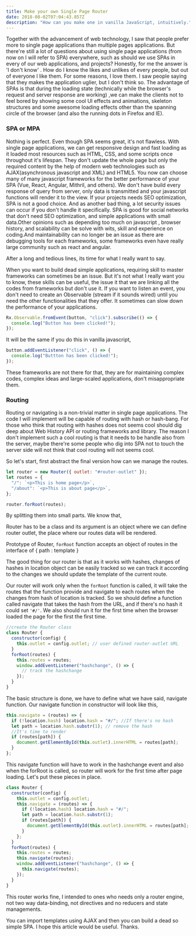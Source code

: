 ```yaml
---
title: Make your own Single Page Router
date: 2018-08-02T07:04:43.857Z
description: "How can you make one in vanilla JavaScript, intuitively."
---
```


Together with the advancement of web technology, I saw that people prefer more to single page applications than multiple pages applications. But there're still a lot of questions about using single page applications (from now on I will refer to SPA) everywhere, such as should we use SPAs in every of our web applications, and projects? Honestly, for me the answer is 'I don't know' . How do I know the likes and unlikes of every people, but out of everyone I like them. For some reasons, I love them. I saw people saying that they makes the application uglier, but I don't think so. The advantage of SPAs is that during the loading state (technically while the browser's request and server response are working) ,we can make the clients not to feel bored by showing some cool UI effects and animations, skeleton structures and some awesome loading effects other than the spanning circle of the browser (and also the running dots in Firefox and IE).

### SPA or MPA

Nothing is perfect. Even though SPA seems great, it's not flawless. With single page applications, we can get responsive design and fast loading as it loaded most resources such as HTML, CSS, and some scripts once throughout it's lifespan. They don't update the whole page but only the required content by the help of modern web technologies such as AJAX(asynchronous javascript and XML) and HTML5. You now can choose many of many javascript frameworks for the better performance of your SPA (Vue, React, Angular, Mithril, and others). We don't have build every response of query from server, only data is transmitted and your javascript functions will render it to the view. If your projects needs SEO optimization, SPA is not a good choice. And as another bad thing, a lot security issues can occur if you don't handle it specifically. SPA is good for social networks that don't need SEO optimization, and simple applications with small data.Other opinions such as depending too much on javascript , browser history, and scalability can be solve with wits, skill and experience on coding.And maintainability can no longer be an issue as there are debugging tools for each frameworks, some frameworks even have really large community such as react and angular.

After a long and tedious lines, its time for what I really want to say.

When you want to build dead simple applications, requiring skill to master frameworks can sometimes be an issue. But it's not what I really want you to know, these skills can be useful, the issue it that we are linking all the codes from frameworks but don't use it. If you want to listen an event, you don't need to create an Observable (stream if it sounds wired) until you need the other functionalities that they offer. It sometimes can slow down the performance of your applications.

```javascript
Rx.Observable.fromEvent(button, "click").subscribe(() => {
  console.log("Button has been clicked!");
});
```

It will be the same if you do this in vanilla javascript,

```javascript
button.addEventListener("click", () => {
  console.log("Buttton has been clicked!");
});
```

These frameworks are not there for that, they are for maintaining complex codes, complex ideas and large-scaled applications, don't misappropriate them.

### Routing

Routing or navigating is a non-trivial matter in single page applications. The code I will implement will be capable of routing with hash or hash-bang. For those who think that routing with hashes does not seems cool should dig deep about Web History API or routing frameworks and library. The reason I don't implement such a cool routing is that it needs to be handle also from the server, maybe there're some people who dig into SPA not to touch the server side will not think that cool routing will not seems cool.

So let's start, first abstract the final version how can we manage the routes.

```javascript
let router = new Router({ outlet: "#router-outlet" });
let routes = {
  "/": `<p>This is home page</p>`,
  "/about": `<p>This is about page</p>`,
};

router.forRoot(routes);
```

By splitting them into small parts. We know that,

Router has to be a class and its argument is an object where we can define router outlet, the place where our routes data will be rendered.

Prototype of Router, `forRoot` function accepts an object of routes in the interface of { path : template }

The good thing for our router is that as it works with hashes, changes of hashes in location object can be easily tracked so we can track it according to the changes we should update the template of the current route.

Our router will work only when the `forRoot` function is called, it will take the routes that the function provide and navigate to each routes when the changes from hash of location is tracked. So we should define a function called navigate that takes the hash from the URL, and if there's no hash it could set `'#/'`. We also should run it for the first time when the browser loaded the page for the first the first time.

```javascript
//create the Router class
class Router {
  constructor(config) {
    this.outlet = config.outlet; // user defined router-outlet URL
  }
  forRoot(routes) {
    this.routes = routes;
    window.addEventListener("hashchange", () => {
      // track the hashchange
    });
  }
}
```

The basic structure is done, we have to define what we have said, navigate function. Our navigate function in constructor will look like this,

```javascript
this.navigate = (routes) => {
  if (!location.hash) location.hash = "#/"; //If there's no hash
  let path = location.hash.substr(1); // remove the hash
  //It's time to render
  if (routes[path]) {
    document.getElementById(this.outlet).innerHTML = routes[path];
  }
};
```

This navigate function will have to work in the hashchange event and also when the forRoot is called, so router will work for the first time after page loading. Let's put these pieces in place.

```javascript
class Router {
  constructor(config) {
    this.outlet = config.outlet;
    this.navigate = (routes) => {
      if (!location.hash) location.hash = "#/";
      let path = location.hash.substr(1);
      if (routes[path]) {
        document.getElementById(this.outlet).innerHTML = routes[path];
      }
    };
  }
  forRoot(routes) {
    this.routes = routes;
    this.navigate(routes);
    window.addEventListener("hashchange", () => {
      this.navigate(routes);
    });
  }
}
```

This router works fine, I intended to ones who needs only a router engine, not two way data-binding, not directives and no reducers and state managements.

You can import templates using AJAX and then you can build a dead so simple SPA. I hope this article would be useful. Thanks.
